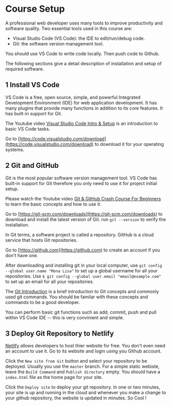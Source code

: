 # Course Setup

A professional web developer uses many tools to improve productivity and software quality. Two essential tools used in this course are:

- Visual Studio Code (VS Code): the IDE to edit/run/debug code.
- Git: the software version management tool.

You should use VS Code to write code locally. Then push code to Github.

The following sections give a detail description of installation and setup of required software.

## 1 Install VS Code

VS Code is a free, open source, simple, and powerful Integrated Development Environment (IDE) for web application development. It has many plugins that provide many functions in addition to its core features. It has built-in support for Git.

The Youtube video [Visual Studio Code Intro & Setup](https://youtu.be/fnPhJHN0jTE) is an introduction to basic VS Code tasks.

Go to [https://code.visualstudio.com/download](https://code.visualstudio.com/download) to download it for your operating systems.

## 2 Git and GitHub

Git is the most popular software version management tool. VS Code has built-in support for Git therefore you only need to use it for project initial setup.

Please watch the Youtube video [Git & GitHub Crash Course For Beginners](https://youtu.be/SWYqp7iY_Tc) to learn the basic concepts and how to use it.

Go to [https://git-scm.com/downloads](https://git-scm.com/downloads) to download and install the latest version of Git. run `git --version` to verify the installation.

In Git terms, a software project is called a repository. GitHub is a cloud service that hosts Git repositories.

Go to [https://github.com](https://github.com) to create an account if you don't have one.

After downloading and installing git in your local computer, use `git config --global user.name "Mona Lisa"` to set up a global username for all your repositories. Use `$ git config --global user.email "email@example.com"` to set up an email for all your repositories.

The [Git Introduction](./git-introduction.md) is a brief introduction to Git concepts and commonly used git commands. You should be familar with these concepts and commands to be a good developer.

You can perform basic git functions such as add, commit, push and pull within VS Code IDE -- this is very convinient and simple.

## 3 Deploy Git Repository to Netlify

[Netlify](https://www.netlify.com/) allows developers to host thier website for free. You don't even need an account to use it. Go to its website and login using you Github account.

Click the `New site from Git` button and select your repository to be deployed. Usually you use the `master` branch. For a simple static webiste, leave the `Build Command` and `Publish directory` empty. You should have a `index.html` file as the home page for your site.

Click the `Deploy site` to deploy your git repository. In one or two minutes, your site is up and running in the cloud and whenever you make a change to your github repository, the website is updated in minutes. So Cool !
